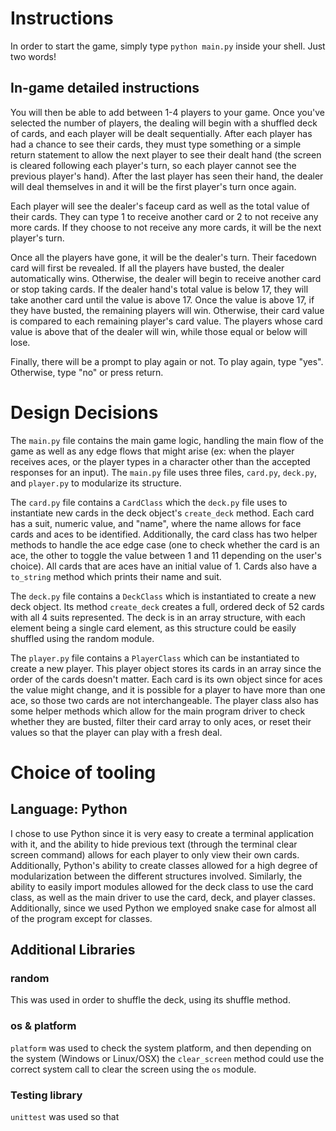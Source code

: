 # Instructions
In order to start the game, simply type `python main.py` inside your shell. Just two words!

## In-game detailed instructions
You will then be able to add between 1-4 players to your game. Once you've selected the number of players, the dealing will begin with a shuffled deck of cards, and each player will be dealt sequentially. After each player has had a chance to see their cards, they must type something or a simple return statement to allow the next player to see their dealt hand (the screen is cleared following each player's turn, so each player cannot see the previous player's hand). After the last player has seen their hand, the dealer will deal themselves in and it will be the first player's turn once again.

Each player will see the dealer's faceup card as well as the total value of their cards. They can type 1 to receive another card or 2 to not receive any more cards. If they choose to not receive any more cards, it will be the next player's turn. 

Once all the players have gone, it will be the dealer's turn. Their facedown card will first be revealed. If all the players have busted, the dealer automatically wins. Otherwise, the dealer will begin to receive another card or stop taking cards. If the dealer hand's total value is below 17, they will take another card until the value is above 17. Once the value is above 17, if they have busted, the remaining players will win. Otherwise, their card value is compared to each remaining player's card value. The players whose card value is above that of the dealer will win, while those equal or below will lose.

Finally, there will be a prompt to play again or not. To play again, type "yes". Otherwise, type "no" or press return.

# Design Decisions
The `main.py` file contains the main game logic, handling the main flow of the game as well as any edge flows that might arise (ex: when the player receives aces, or the player types in a character other than the accepted responses for an input). The `main.py` file uses three files, `card.py`, `deck.py`, and `player.py` to modularize its structure. 

The `card.py` file contains a `CardClass` which the `deck.py` file uses to instantiate new cards in the deck object's `create_deck` method. Each card has a suit, numeric value, and "name", where the name allows for face cards and aces to be identified. Additionally, the card class has two helper methods to handle the ace edge case (one to check whether the card is an ace, the other to toggle the value between 1 and 11 depending on the user's choice). All cards that are aces have an initial value of 1. Cards also have a `to_string` method which prints their name and suit. 

The `deck.py` file contains a `DeckClass` which is instantiated to create a new deck object. Its method `create_deck` creates a full, ordered deck of 52 cards with all 4 suits represented. The deck is in an array structure, with each element being a single card element, as this structure could be easily shuffled using the random module.

The `player.py` file contains a `PlayerClass` which can be instantiated to create a new player. This player object stores its cards in an array since the order of the cards doesn't matter. Each card is its own object since for aces the value might change, and it is possible for a player to have more than one ace, so those two cards are not interchangeable. The player class also has some helper methods which allow for the main program driver to check whether they are busted, filter their card array to only aces, or reset their values so that the player can play with a fresh deal. 


# Choice of tooling
## Language: Python
I chose to use Python since it is very easy to create a terminal application with it, and the ability to hide previous text (through the terminal clear screen command) allows for each player to only view their own cards. Additionally, Python's ability to create classes allowed for a high degree of modularization between the different structures involved. Similarly, the ability to easily import modules allowed for the deck class to use the card class, as well as the main driver to use the card, deck, and player classes. Additionally, since we used Python we employed snake case for almost all of the program except for classes.

## Additional Libraries
### random
This was used in order to shuffle the deck, using its shuffle method.

### os & platform
`platform` was used to check the system platform, and then depending on the system (Windows or Linux/OSX) the `clear_screen` method could use the correct system call to clear the screen using the `os` module.

### Testing library
`unittest` was used so that 